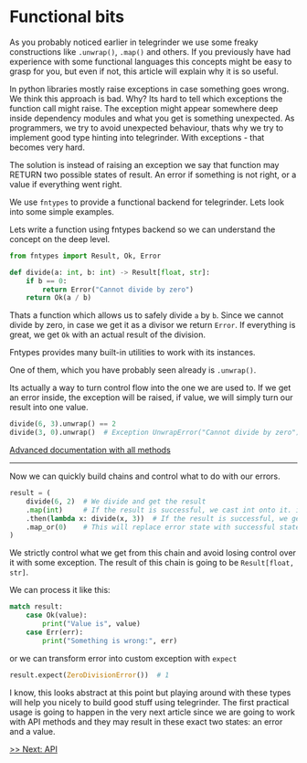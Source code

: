 # Functional bits

As you probably noticed earlier in telegrinder we use some freaky constructions like `.unwrap()`, `.map()` and others. If you previously have had experience with some functional languages this concepts might be easy to grasp for you, but even if not, this article will explain why it is so useful.

In python libraries mostly raise exceptions in case something goes wrong. We think this approach is bad. Why? Its hard to tell which exceptions the function call might raise. The exception might appear somewhere deep inside dependency modules and what you get is something unexpected. As programmers, we try to avoid unexpected behaviour, thats why we try to implement good type hinting into telegrinder. With exceptions - that becomes very hard.

The solution is instead of raising an exception we say that function may RETURN two possible states of result. An error if something is not right, or a value if everything went right.

We use `fntypes` to provide a functional backend for telegrinder. Lets look into some simple examples.

Lets write a function using fntypes backend so we can understand the concept on the deep level.

```python
from fntypes import Result, Ok, Error

def divide(a: int, b: int) -> Result[float, str]:
    if b == 0:
        return Error("Cannot divide by zero")
    return Ok(a / b)
```

Thats a function which allows us to safely divide `a` by `b`. Since we cannot divide by zero, in case we get it as a divisor we return `Error`. If everything is great, we get `Ok` with an actual result of the division.

Fntypes provides many built-in utilities to work with its instances.

One of them, which you have probably seen already is `.unwrap()`.

Its actually a way to turn control flow into the one we are used to. If we get an error inside, the exception will be raised, if value, we will simply turn our result into one value.

```python
divide(6, 3).unwrap() == 2
divide(3, 0).unwrap()  # Exception UnwrapError("Cannot divide by zero")
```

[Advanced documentation with all methods](https://github.com/timoniq/fntypes/blob/main/docs/result.md#application)

---

Now we can quickly build chains and control what to do with our errors.

```python
result = (
    divide(6, 2)  # We divide and get the result
    .map(int)     # If the result is successful, we cast int onto it. int(3.0) == 3
    .then(lambda x: divide(x, 3))  # If the result is successful, we get new result after doing our second division
    .map_or(0)    # This will replace error state with successful state of a default value (0)
)
```

We strictly control what we get from this chain and avoid losing control over it with some exception. The result of this chain is going to be `Result[float, str]`.

We can process it like this:

```python
match result:
    case Ok(value):
        print("Value is", value)
    case Err(err):
        print("Something is wrong:", err)
```

or we can transform error into custom exception with `expect`

```python
result.expect(ZeroDivisionError())  # 1
```

I know, this looks abstract at this point but playing around with these types will help you nicely to build good stuff using telegrinder. The first practical usage is going to happen in the very next article since we are going to work with API methods and they may result in these exact two states: an error and a value.

[>> Next: API](4_api.md)
